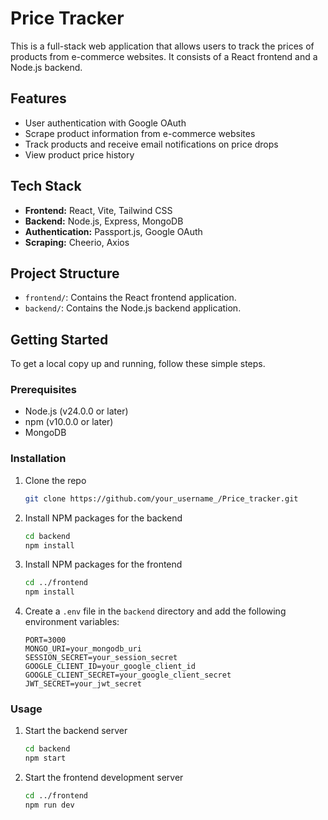 # Price Tracker

This is a full-stack web application that allows users to track the prices of products from e-commerce websites. It consists of a React frontend and a Node.js backend.

## Features

- User authentication with Google OAuth
- Scrape product information from e-commerce websites
- Track products and receive email notifications on price drops
- View product price history

## Tech Stack

- **Frontend:** React, Vite, Tailwind CSS
- **Backend:** Node.js, Express, MongoDB
- **Authentication:** Passport.js, Google OAuth
- **Scraping:** Cheerio, Axios

## Project Structure

- `frontend/`: Contains the React frontend application.
- `backend/`: Contains the Node.js backend application.

## Getting Started

To get a local copy up and running, follow these simple steps.

### Prerequisites

- Node.js (v24.0.0 or later)
- npm (v10.0.0 or later)
- MongoDB

### Installation

1. Clone the repo
   ```sh
   git clone https://github.com/your_username_/Price_tracker.git
   ```
2. Install NPM packages for the backend
   ```sh
   cd backend
   npm install
   ```
3. Install NPM packages for the frontend
   ```sh
   cd ../frontend
   npm install
   ```
4. Create a `.env` file in the `backend` directory and add the following environment variables:
    ```
    PORT=3000
    MONGO_URI=your_mongodb_uri
    SESSION_SECRET=your_session_secret
    GOOGLE_CLIENT_ID=your_google_client_id
    GOOGLE_CLIENT_SECRET=your_google_client_secret
    JWT_SECRET=your_jwt_secret
    ```

### Usage

1. Start the backend server
    ```sh
    cd backend
    npm start
    ```
2. Start the frontend development server
    ```sh
    cd ../frontend
    npm run dev
    ```
